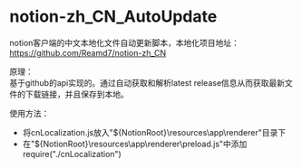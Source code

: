 # notion-zh_CN_AutoUpdate
notion客户端的中文本地化文件自动更新脚本，本地化项目地址：https://github.com/Reamd7/notion-zh_CN

原理：  
    基于github的api实现的。通过自动获取和解析latest release信息从而获取最新文件的下载链接，并且保存到本地。

使用方法：
- 将cnLocalization.js放入"${NotionRoot}\resources\app\renderer"目录下
- 在"${NotionRoot}\resources\app\renderer\preload.js"中添加require("./cnLocalization")
